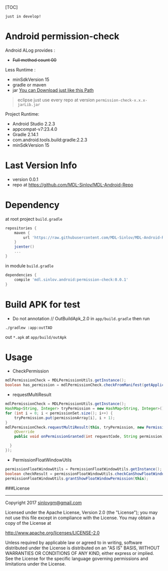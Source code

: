 [TOC]

`just in develop!`

# Android permission-check

Android ALog provides :
- ~~Full method count 00~~

Less Runtime :
- minSdkVersion 15
- gradle or maven
- jar [You can Download just like this Path]((https://github.com/MDL-Sinlov/MDL-Android-Repo/raw/master/mvn-repo/mdl/sinlov/android/))

> eclipse just use every repo at version `permission-check-x.x.x-jarLib.jar`

Project Runtime:
- Android Studio 2.2.3
- appcompat-v7:23.4.0
- Gradle 2.14.1
- com.android.tools.build:gradle:2.2.3
- minSdkVersion 15

# Last Version Info

- version 0.0.1
- repo at https://github.com/MDL-Sinlov/MDL-Android-Repo

# Dependency

at root project `build.gradle`

```gradle
repositories {
    maven {
        url 'https://raw.githubusercontent.com/MDL-Sinlov/MDL-Android-Repo/master/mvn-repo/'
    }
    jcenter()
    ...
}
```

in module `build.gradle`

```gradle
dependencies {
    compile 'mdl.sinlov.android:permission-check:0.0.1'
}
```

# Build APK for test

- Do not annotation // OutBuildApk_2.0 in `app/build.gradle` then run

```
./gradlew :app:outTAD
```

out `*.apk` at `app/build/outApk`

# Usage

- CheckPermission

```java
mdlPermissionCheck = MDLPermissionUtils.getInstance();
boolean has_permission = mdlPermissionCheck.checkFromManifest(getApplication(), PermissionGroup.OrdinaryGroup.ACCESS_WIFI_STATE);
```

- requestMultiResult

```java
mdlPermissionCheck = MDLPermissionUtils.getInstance();
HashMap<String, Integer> tryPermission = new HashMap<String, Integer>();
for (int i = 0; i < permissionSet.size(); i++) {
    tryPermission.put(permissionArray[i], i + 1);
}
mdlPermissionCheck.requestMultiResult(this, tryPermission, new PermissionGrant() {
    @Override
    public void onPermissionGranted(int requestCode, String permission) {

  }
});
```

- PermissionFloatWindowUtils

```java
permissionFloatWindowUtils = PermissionFloatWindowUtils.getInstance();
boolean checkResult = permissionFloatWindowUtils.checkCanShowFloatWindow(this);
permissionFloatWindowUtils.grantShowFloatWindowPermission(this);
```

###License

---

Copyright 2017 sinlovgm@gmail.com

Licensed under the Apache License, Version 2.0 (the "License");
you may not use this file except in compliance with the License.
You may obtain a copy of the License at

   http://www.apache.org/licenses/LICENSE-2.0

Unless required by applicable law or agreed to in writing, software
distributed under the License is distributed on an "AS IS" BASIS,
WITHOUT WARRANTIES OR CONDITIONS OF ANY KIND, either express or implied.
See the License for the specific language governing permissions and
limitations under the License.

